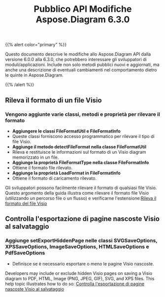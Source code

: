 ﻿---
title: Pubblico API Modifiche Aspose.Diagram 6.3.0
type: docs
weight: 40
url: /it/java/public-api-changes-in-aspose-diagram-6-3-0/
---
{{% alert color="primary" %}} 

Questo documento descrive le modifiche allo Aspose.Diagram API dalla versione 6.0.0 alla 6.3.0, che potrebbero interessare gli sviluppatori di moduli/applicazioni. Include non solo metodi pubblici nuovi e aggiornati, ma anche una descrizione di eventuali cambiamenti nel comportamento dietro le quinte in Aspose.Diagram.

{{% /alert %}} 
## **Rileva il formato di un file Visio**
### **Vengono aggiunte varie classi, metodi e proprietà per rilevare il formato**
- **Aggiungere le classi FileFormatUtil e FileFormatInfo** 
 - Queste classi forniscono accesso programmatico per rilevare il tipo di file Visio.
- **Aggiunge il metodo detectFileFormat nella classe FileFormatUtil** 
 - Rileva e restituisce le informazioni sul formato di un Visio diagram memorizzato in un file.
- **Aggiunge la proprietà FileFormatType nella classe FileFormatInfo** 
 - Ottiene il formato file rilevato.
- **Aggiunge la proprietà LoadFormat in FileFormatInfo** 
 - Ottiene il formato di caricamento rilevato.

 Gli sviluppatori possono facilmente rilevare il formato di qualsiasi file Visio. Questo argomento della guida illustra come rilevare il formato file Visio (utilizzando un percorso file o un flusso) e verificarne l'estensione:[Rileva il formato del file Visio](/diagram/it/java/introduction/#Introduction-DetecttheFormatofVisioFile)
## **Controlla l'esportazione di pagine nascoste Visio al salvataggio**
### **Aggiunge setExportHiddenPage nelle classi SVGSaveOptions, XPSSaveOptions, ImageSaveOptions, HTMLSaveOptions e PdfSaveOptions**
- Definisce se è necessario esportare o meno le pagine Visio nascoste.

Developers may include or exclude hidden Visio pages on saving a Visio diagram to PDF, HTML, Image (PNG, JPEG, GIF), SVG, and XPS files. This help topic illustrates how to do so: [Controlla l'esportazione di pagine nascoste Visio al salvataggio](/diagram/it/java/set-orientation-and-control-the-export-of-hidden-visio-pages-on-saving/#control-the-export-of-hidden-visio-pages-on-saving)
